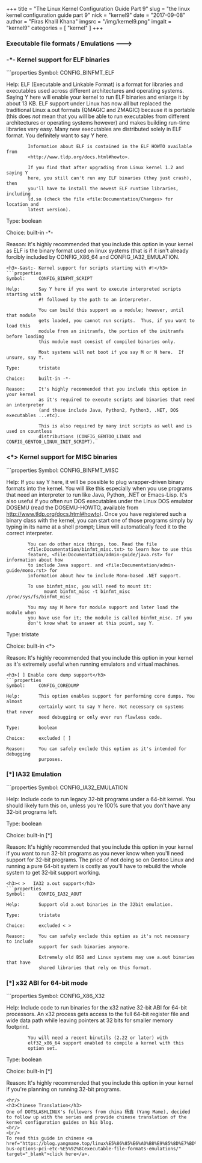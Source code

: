 +++
title = "The Linux Kernel Configuration Guide Part 9"
slug = "the linux kernel configuration guide part 9"
nick = "kernel9"
date = "2017-09-08"
author = "Firas Khalil Khana"
imgsrc = "/img/kernel9.png"
imgalt = "kernel9"
categories = [ "kernel" ]
+++
<h3>Executable file formats / Emulations  ---></h3>
<h3>-&ast;- Kernel support for ELF binaries</h3>
```properties
Symbol:     CONFIG_BINFMT_ELF

Help:       ELF (Executable and Linkable Format) is a format for libraries and
            executables used across different architectures and operating
            systems. Saying Y here will enable your kernel to run ELF binaries
            and enlarge it by about 13 KB. ELF support under Linux has now all
            but replaced the traditional Linux a.out formats (QMAGIC and ZMAGIC)
            because it is portable (this does *not* mean that you will be able
            to run executables from different architectures or operating systems
            however) and makes building run-time libraries very easy. Many new
            executables are distributed solely in ELF format. You definitely
            want to say Y here.

            Information about ELF is contained in the ELF HOWTO available from
            <http://www.tldp.org/docs.html#howto>.

            If you find that after upgrading from Linux kernel 1.2 and saying Y
            here, you still can't run any ELF binaries (they just crash), then
            you'll have to install the newest ELF runtime libraries, including
            ld.so (check the file <file:Documentation/Changes> for location and
            latest version).

Type:       boolean

Choice:     built-in -*-

Reason:     It's highly recommended that you include this option in your kernel
            as ELF is the binary format used on linux systems (that is if it isn't
            already forcibly included by CONFIG_X86_64 and CONFIG_IA32_EMULATION.
```
<h3>-&ast;- Kernel support for scripts starting with #!</h3>
```properties
Symbol:     CONFIG_BINFMT_SCRIPT

Help:       Say Y here if you want to execute interpreted scripts starting with
            #! followed by the path to an interpreter.

            You can build this support as a module; however, until that module
            gets loaded, you cannot run scripts.  Thus, if you want to load this
            module from an initramfs, the portion of the initramfs before loading
            this module must consist of compiled binaries only.

            Most systems will not boot if you say M or N here.  If unsure, say Y.

Type:       tristate

Choice:     built-in -*-

Reason:     It's highly recommended that you include this option in your kernel
            as it's required to execute scripts and binaries that need an interpreter
            (and these include Java, Python2, Python3, .NET, DOS executables ...etc).

            This is also required by many init scripts as well and is used on countless
            distributions (CONFIG_GENTOO_LINUX and CONFIG_GENTOO_LINUX_INIT_SCRIPT).
```
<h3><&ast;> Kernel support for MISC binaries</h3>
```properties
Symbol:     CONFIG_BINFMT_MISC

Help:       If you say Y here, it will be possible to plug wrapper-driven binary
            formats into the kernel. You will like this especially when you use
            programs that need an interpreter to run like Java, Python, .NET or
            Emacs-Lisp. It's also useful if you often run DOS executables under
            the Linux DOS emulator DOSEMU (read the DOSEMU-HOWTO, available from
            <http://www.tldp.org/docs.html#howto>). Once you have
            registered such a binary class with the kernel, you can start one of
            those programs simply by typing in its name at a shell prompt; Linux
            will automatically feed it to the correct interpreter.

            You can do other nice things, too. Read the file
            <file:Documentation/binfmt_misc.txt> to learn how to use this
            feature, <file:Documentation/admin-guide/java.rst> for information about how
            to include Java support. and <file:Documentation/admin-guide/mono.rst> for
            information about how to include Mono-based .NET support.

            To use binfmt_misc, you will need to mount it:
                  mount binfmt_misc -t binfmt_misc /proc/sys/fs/binfmt_misc

            You may say M here for module support and later load the module when
            you have use for it; the module is called binfmt_misc. If you
            don't know what to answer at this point, say Y.

Type:       tristate

Choice:     built-in <*>

Reason:     It's highly recommended that you include this option in your kernel as
            it's extremely useful when running emulators and virtual machines.
```
<h3>[ ] Enable core dump support</h3>
```properties
Symbol:     CONFIG_COREDUMP

Help:       This option enables support for performing core dumps. You almost
            certainly want to say Y here. Not necessary on systems that never
            need debugging or only ever run flawless code.

Type:       boolean

Choice:     excluded [ ]

Reason:     You can safely exclude this option as it's intended for debugging
            purposes.
```
<h3>[&ast;] IA32 Emulation</h3>
```properties
Symbol:     CONFIG_IA32_EMULATION

Help:       Include code to run legacy 32-bit programs under a
            64-bit kernel. You should likely turn this on, unless you're
            100% sure that you don't have any 32-bit programs left.

Type:       boolean

Choice:     built-in [*]

Reason:     It's highly recommended that you include this option in your kernel
            if you want to run 32-bit programs as you never know when you'll need
            support for 32-bit programs. The price of not doing so on Gentoo Linux
            and running a pure 64-bit system is costly as you'll have to rebuild 
            the whole system to get 32-bit support working.
```
<h3>< >   IA32 a.out support</h3>
```properties
Symbol:     CONFIG_IA32_AOUT

Help:       Support old a.out binaries in the 32bit emulation.

Type:       tristate

Choice:     excluded < >

Reason:     You can safely exclude this option as it's not necessary to include
            support for such binaries anymore.

            Extremely old BSD and Linux systems may use a.out binaries that have
            shared libraries that rely on this format.
```
<h3>[&ast;] x32 ABI for 64-bit mode</h3>
```properties
Symbol:     CONFIG_X86_X32

Help:       Include code to run binaries for the x32 native 32-bit ABI
            for 64-bit processors.  An x32 process gets access to the
            full 64-bit register file and wide data path while leaving
            pointers at 32 bits for smaller memory footprint.

            You will need a recent binutils (2.22 or later) with
            elf32_x86_64 support enabled to compile a kernel with this
            option set.

Type:       boolean

Choice:     built-in [*]

Reason:     It's highly recommended that you include this option in your kernel
            if you're planning on running 32-bit programs.
```
<hr/>
<h3>Chinese Translation</h3>
One of DOTSLASHLINUX's followers from china 杨鑫 (Yang Mame), decided to follow up with the series and provide chinese translation of the kernel configuration guides on his blog.
<br/>
<br/>
To read this guide in chinese <a href="https://blog.yangmame.top/linux%E5%86%85%E6%A0%B8%E9%85%8D%E7%BD%AE%E6%8C%87%E5%8D%97-bus-options-pci-etc-%E5%92%8Cexecutable-file-formats-emulations/" target="_blank">click here</a>.
